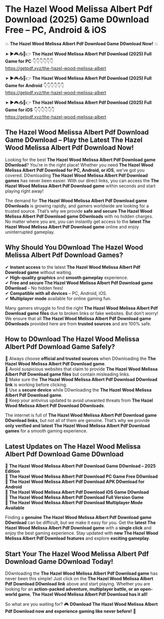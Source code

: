 # The Hazel Wood Melissa Albert Pdf Download (2025) Game D0wnload Free – PC, Android & iOS

💥 **The Hazel Wood Melissa Albert Pdf Download Game D0wnload Now!** 💥  

➤ ►🎮📥📱👉 **The Hazel Wood Melissa Albert Pdf Download (2025) Full Game for PC** 👇👇👇👇👇👇  
https://getpdf.xyz/the-hazel-wood-melissa-albert  

➤ ►🎮📥📱👉 **The Hazel Wood Melissa Albert Pdf Download (2025) Full Game for Android** 👇👇👇👇👇👇  
https://getpdf.xyz/the-hazel-wood-melissa-albert  

➤ ►🎮📥📱👉 **The Hazel Wood Melissa Albert Pdf Download (2025) Full Game for iOS** 👇👇👇👇👇👇  
https://getpdf.xyz/the-hazel-wood-melissa-albert  

## The Hazel Wood Melissa Albert Pdf Download Game D0wnload – Play the Latest The Hazel Wood Melissa Albert Pdf Download Now!

Looking for the best **The Hazel Wood Melissa Albert Pdf Download game D0wnload**? You’re in the right place! Whether you need **The Hazel Wood Melissa Albert Pdf Download for PC, Android, or iOS**, we’ve got you covered. D0wnloading **The Hazel Wood Melissa Albert Pdf Download games** has never been easier. With our direct links, you can access the **The Hazel Wood Melissa Albert Pdf Download game** within seconds and start playing right away!  

The demand for **The Hazel Wood Melissa Albert Pdf Download game D0wnloads** is growing rapidly, and gamers worldwide are looking for a trusted source. That’s why we provide **safe and secure The Hazel Wood Melissa Albert Pdf Download game D0wnloads** with no hidden charges. No matter where you are, you can instantly get access to the **latest The Hazel Wood Melissa Albert Pdf Download game** online and enjoy uninterrupted gameplay.  

## **Why Should You D0wnload The Hazel Wood Melissa Albert Pdf Download Games?**  

✔ **Instant access** to the latest **The Hazel Wood Melissa Albert Pdf Download game** without waiting.  
✔ **High-quality graphics** and **smooth gameplay** experience.  
✔ **Free and secure The Hazel Wood Melissa Albert Pdf Download game D0wnload** – No hidden fees!  
✔ **Compatible with all devices** – PC, Android, iOS.  
✔ **Multiplayer mode** available for online gaming fun.  

Many gamers struggle to find the right **The Hazel Wood Melissa Albert Pdf Download game files** due to broken links or fake websites. But don’t worry! We ensure that all **The Hazel Wood Melissa Albert Pdf Download game D0wnloads** provided here are from **trusted sources** and are 100% safe.  

## **How to D0wnload The Hazel Wood Melissa Albert Pdf Download Game Safely?**  

📌 Always choose **official and trusted sources** when D0wnloading the **The Hazel Wood Melissa Albert Pdf Download game**.  
📌 Avoid suspicious websites that claim to provide **The Hazel Wood Melissa Albert Pdf Download game files** but contain misleading links.  
📌 Make sure the **The Hazel Wood Melissa Albert Pdf Download D0wnload link** is working before clicking.  
📌 Use a **secure device** while D0wnloading the **The Hazel Wood Melissa Albert Pdf Download game**.  
📌 Keep your antivirus updated to avoid unwanted threats from **The Hazel Wood Melissa Albert Pdf Download D0wnloads**.  

The internet is full of **The Hazel Wood Melissa Albert Pdf Download game D0wnload links**, but not all of them are genuine. That’s why we provide **only verified and latest The Hazel Wood Melissa Albert Pdf Download games** for a smooth gaming experience.  

## **Latest Updates on The Hazel Wood Melissa Albert Pdf Download Game D0wnload**  

🔹 **The Hazel Wood Melissa Albert Pdf Download Game D0wnload – 2025 Edition**  
🔹 **The Hazel Wood Melissa Albert Pdf Download PC Game Free D0wnload**  
🔹 **The Hazel Wood Melissa Albert Pdf Download APK D0wnload for Android**  
🔹 **The Hazel Wood Melissa Albert Pdf Download iOS Game D0wnload**  
🔹 **The Hazel Wood Melissa Albert Pdf Download Full Version Game**  
🔹 **The Hazel Wood Melissa Albert Pdf Download Multiplayer Mode Available**  

Finding a **genuine The Hazel Wood Melissa Albert Pdf Download game D0wnload** can be difficult, but we make it easy for you. Get the **latest The Hazel Wood Melissa Albert Pdf Download game** with a **single click** and enjoy the best gaming experience. Stay updated with **new The Hazel Wood Melissa Albert Pdf Download features** and explore **exciting gameplay**.  

## **Start Your The Hazel Wood Melissa Albert Pdf Download Game D0wnload Today!**  

D0wnloading the **The Hazel Wood Melissa Albert Pdf Download game** has never been this simple! Just click on the **The Hazel Wood Melissa Albert Pdf Download D0wnload link** above and start playing. Whether you are looking for an **action-packed adventure, multiplayer battle, or an open-world game**, **The Hazel Wood Melissa Albert Pdf Download has it all!**  

So what are you waiting for? 🎮 **D0wnload The Hazel Wood Melissa Albert Pdf Download now and experience gaming like never before!** 🚀  